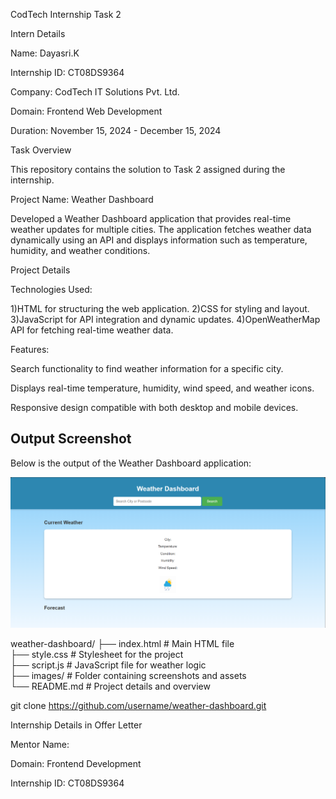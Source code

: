 CodTech Internship Task 2

Intern Details

Name: Dayasri.K

Internship ID: CT08DS9364

Company: CodTech IT Solutions Pvt. Ltd.

Domain: Frontend Web Development

Duration: November 15, 2024 - December 15, 2024

Task Overview

This repository contains the solution to Task 2 assigned during the internship.

Project Name: Weather Dashboard

Developed a Weather Dashboard application that provides real-time weather updates for multiple cities. The application fetches weather data dynamically using an API and displays information such as temperature, humidity, and weather conditions.

Project Details

Technologies Used:

1)HTML for structuring the web application.
2)CSS for styling and layout.
3)JavaScript for API integration and dynamic updates.
4)OpenWeatherMap API for fetching real-time weather data.

Features:

Search functionality to find weather information for a specific city.

Displays real-time temperature, humidity, wind speed, and weather icons.

Responsive design compatible with both desktop and mobile devices.

## Output Screenshot

Below is the output of the Weather Dashboard application:

![Weather Dashboard Output](https://github.com/Sridaya/CODTECH-Task2/blob/main/overview.png)

weather-dashboard/
├── index.html        # Main HTML file  
├── style.css         # Stylesheet for the project  
├── script.js         # JavaScript file for weather logic  
├── images/           # Folder containing screenshots and assets  
└── README.md         # Project details and overview  

git clone https://github.com/username/weather-dashboard.git

Internship Details in Offer Letter

Mentor Name:

Domain: Frontend Development

Internship ID: CT08DS9364


